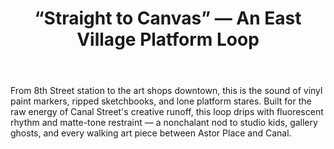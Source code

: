 ---
# (Slides can have layout or not; it's fine to keep/remove this)
layout: playground

title: “Straight to Canvas” — An East Village Platform Loop
eyebrow: 8th Street
lines: ["R","W"]
body: >
    From 8th Street station to the art shops downtown, this is the sound of vinyl paint markers, ripped sketchbooks, and lone platform stares. Built for the raw energy of Canal Street's creative runoff, this loop drips with fluorescent rhythm and matte-tone restraint — a nonchalant nod to studio kids, gallery ghosts, and every walking art piece between Astor Place and Canal.

# Hero image (ensure path & case are correct on disk)
image: /assets/img/playground/8th-street.webp

# Display controls
fit: cover                  # cover | contain
pos: center bottom          # CSS object-position
text_style: overlay         # overlay | below | cap
focus: graphic              # graphic | model
zoom: 1.08

# Pins use percentages (0–100) for x/y
tags:
  - x: 40
    y: 31.4
    href: 'https://goods.studiorich.shop/products/canal-st-art-supply-tee'
    label: Canal St. Art Supply Tee
    icon: /assets/ui/tshirt.svg
    
  - x: 81.1
    y: 59.4
    ref: /assets/playlists/8th-street.json
    label: 8th St.
    icon: /assets/ui/star.svg
    cover: /assets/img/icons/peace-token-256.webp


---